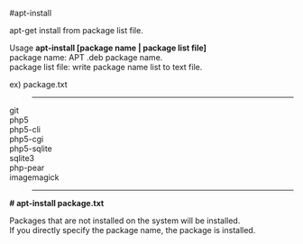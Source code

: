#apt-install

apt-get install from package list file.  

Usage
**apt-install [package name | package list file]**  
package name: APT .deb package name.  
package list file: write package name list to text file.
  
ex) package.txt  
>--------  
git  
php5  
php5-cli  
php5-cgi  
php5-sqlite  
sqlite3  
php-pear  
imagemagick  
>--------  

**# apt-install package.txt**  
  
Packages that are not installed on the system will be installed.  
If you directly specify the package name, the package is installed.  

